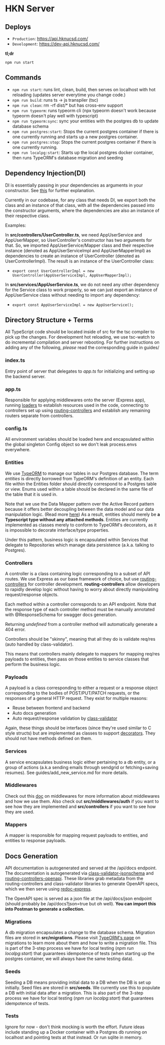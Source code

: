 # HKN Server

## Deploys

- `Production`: https://api.hknucsd.com/
- `Development`: https://dev-api.hknucsd.com/

**tl;dr**

```
npm run start
```

## Commands

- `npm run start`: runs lint, clean, build, then serves on localhost with hot reloading (updates server everytime you change code.)
- `npm run build`: runs ts -> js transpiler (tsc)
- `npm run clean`: rm -rf dist/\* but has cross-env support
- `npm run typeorm`: runs typeorm cli (npx typeorm doesn't work because typeorm doesn't play well with typescript)
- `npm run typeorm:sync`: sync your entities with the postgres db to update database schema
- `npm run postgres:start`: Stops the current postgres container if there is one currently running and starts up a new postgres container.
- `npm run postgres:stop`: Stops the current postgres container if there is one currently running.
- `npm run localpg:start`: Starts up the local postgres docker container, then runs TypeORM's database migration and seeding

## Dependency Injection(DI)

DI is essentially passing in your dependencies as arguments in your constructor. See [this](https://www.sarulabs.com/post/2/2018-06-12/what-is-a-dependency-injection-container-and-why-use-one.html) for further explanation.

Currently in our codebase, for any class that needs DI, we export both the class and an instance of that class, with all the dependencies
passed into the constructor arguments, where the dependencies are also an instance of their respective class.

Examples:

In **src/controllers/UserController.ts**, we need AppUserService and AppUserMapper, so UserController's constructor has two arguments
for that. So, we imported AppUserService/Mapper class and their respective instance (denoted as AppUserServiceImpl and AppUserMapperImpl)
as dependencies to create an instance of UserController (denoted as UserControllerImpl). The result is an instance of the UserController
class:

- `export const UserControllerImpl = new UserController(AppUserServiceImpl, AppUserMapperImpl);`

In **src/services/AppUserService.ts**, we do not need any other dependency for the Service class to work properly, so we can just export
an instance of AppUserService class without needing to import any dependency:

- `export const AppUserServiceImpl = new AppUserService();`

## Directory Structure + Terms

All TypeScript code should be located inside of src for the tsc compiler to pick up the changes. For development hot reloading, we use tsc-watch to do incremental compilation and server rebooting. For further instructions on adding any of the following, _please_ read the corresponding guide in guides/

### index.ts

Entry point of server that delegates to _app.ts_ for initializing and setting up the backend server.

### app.ts

Responsible for applying middlewares onto the server (Express app), running [loaders](https://softwareontheroad.com/ideal-nodejs-project-structure/) to establish resources used in the code, connecting to controllers set up using [routing-controllers](https://github.com/typestack/routing-controllers) and establish any remaining routers separate from controllers.

### config.ts

All environment variables should be loaded here and encapsulated within the global singleton Config object so we don't leak process.envs everywhere.

### Entities

We use [TypeORM](https://github.com/typeorm/typeorm) to manage our tables in our Postgres database. The term _entities_ is directly borrowed from TypeORM's definition of an entity. Each file within the Entities folder should directly correspond to a Postgres table or view. Enums used within a table should be declared in the same file of the table that it is used in.

Note that we use the Data Mapper pattern over the Active Record pattern because it offers better decoupling between the data model and our data manipulation logic. (Read more [here](https://github.com/typeorm/typeorm/blob/master/docs/active-record-data-mapper.md)) As a result, entities should merely be **a Typescript type without any attached methods**. Entities are currently implemented as classes merely to conform to TypeORM's decorators, as it is impossible to decorate interface/type properties.

Under this pattern, business logic is encapsulated within Services that delegate to Repositories which manage data persistence (a.k.a. talking to Postgres).

### Controllers

A controller is a class containing logic corresponding to a subset of API routes. We use Express as our base framework of choice, but use [routing-controllers](https://github.com/typestack/routing-controllers) for controller development. **routing-controllers** allow developers to rapidly develop logic without having to worry about directly manipulating request/response objects.

Each method within a controller corresponds to an API endpoint. Note that the response type of each controller method must be manually annotated with @ResponseSchema for swagger docs generation.

Returning _undefined_ from a controller method will automatically generate a 404 error.

Controllers should be "skinny", meaning that all they do is validate req/res (auto handled by class-validator).

This means that controllers mainly delegate to mappers for mapping req/res payloads to entities, then pass on those entities to service classes that perform the business logic.

### Payloads

A payload is a class corresponding to either a request or a response object corresponding to the bodies of POST/PUT/PATCH requests, or the responses of a general HTTP request. They exist for multiple reasons:

- Reuse between frontend and backend
- Auto docs generation
- Auto request/response validation by [class-validator](https://github.com/typestack/class-validator)

Again, these things should be interfaces (since they're used similar to C style structs) but are implemented as classes to support [decorators](https://www.typescriptlang.org/docs/handbook/decorators.html). They should not have methods defined on them.

### Services

A service encapsulates business logic either pertaining to a db entity, or a group of actions (a.k.a sending emails through sendgrid or fetching+saving resumes). See guides/add_new_service.md for more details.

### Middlewares

Check out this [doc](./guides/middlewares/index.md) on middlewares for more information about middlewares and how we use them. Also check out **src/middlewares/auth** if you want to see how they are implemented and **src/controllers** if you want to see how they are used.

### Mappers

A mapper is responsible for mapping request payloads to entities, and entities to response payloads.

## Docs Generation

API documentation is autogenerated and served at the /api/docs endpoint. The documentation is autogenerated via [class-validator-jsonschema](https://github.com/epiphone/class-validator-jsonschema) and [routing-controllers-openapi](https://github.com/epiphone/routing-controllers-openapi). These libraries grab metadata from the routing-controllers and class-validator libraries to generate OpenAPI specs, which we then serve using [redoc-express](https://www.npmjs.com/package/redoc-express).

The OpenAPI spec is served as a json file at the /api/docs/json endpoint (should probably be /api/docs?json=true but oh well). **You can import this into Postman to generate a collection.**

### Migrations

A db migration encapsulates a change to the database schema. Migration files are stored in **src/migrations**. Please visit [TypeORM's page](https://github.com/typeorm/typeorm/blob/master/docs/migrations.md) on migrations to learn more about them and how to write a migration file. This is part of the 3-step process we have for local testing (_npm run localpg:start_) that guarantees idempotence of tests (when starting
up the postgres container, we will always have the same testing data).

### Seeds

Seeding a DB means providing initial data to a DB when the DB is set up initially. Seed files are stored in **src/seeds**. We currently use
this to populate a DB with initial data after a migration. This is also part of the 3-step process we have for local testing (_npm run localpg:start_) that guarantees idempotence of tests.

### Tests

Ignore for now - don't think mocking is worth the effort. Future ideas include standing up a Docker container with a Postgres db running on localhost and pointing tests at that instead. Or run sqlite in memory.

